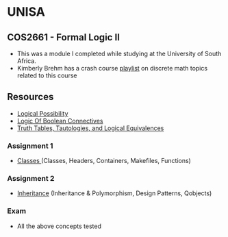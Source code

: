 # UNISA

## COS2661 - Formal Logic II
- This was a module I completed while studying at the University of South Africa.
- Kimberly Brehm has a crash course [playlist](https://www.youtube.com/watch?v=A3Ffwsnad0k&list=PLl-gb0E4MII2nPPl6JThRBs_mb26mabaP) on discrete math topics related to this course 

## Resources
- [Logical Possibility](https://www.ocf.berkeley.edu/~brianwc/courses/logic/notes04.html)
- [Logic Of Boolean Connectives](https://faculty.washington.edu/smcohen/120/Chapter4.pdf) 
- [Truth Tables, Tautologies, and Logical Equivalences](http://sites.millersville.edu/bikenaga/math-proof/truth-tables/truth-tables.html)

### Assignment 1
* [Classes ]()(Classes, Headers, Containers, Makefiles, Functions)

### Assignment 2
* [Inheritance]() (Inheritance & Polymorphism, Design Patterns, Qobjects)

### Exam
- All the above concepts tested
